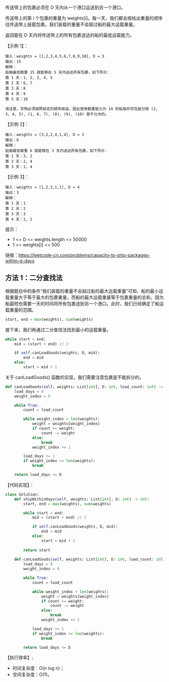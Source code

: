 传送带上的包裹必须在 D 天内从一个港口运送到另一个港口。

传送带上的第 i 个包裹的重量为 weights[i]。每一天，我们都会按给出重量的顺序往传送带上装载包裹。我们装载的重量不会超过船的最大运载重量。

返回能在 D 天内将传送带上的所有包裹送达的船的最低运载能力。

【示例 1】：
```
输入：weights = [1,2,3,4,5,6,7,8,9,10], D = 5
输出：15
解释：
船舶最低载重 15 就能够在 5 天内送达所有包裹，如下所示：
第 1 天：1, 2, 3, 4, 5
第 2 天：6, 7
第 3 天：8
第 4 天：9
第 5 天：10

请注意，货物必须按照给定的顺序装运，因此使用载重能力为 14 的船舶并将包装分成 (2, 3, 4, 5), (1, 6, 7), (8), (9), (10) 是不允许的。 
```

【示例 2】：
```
输入：weights = [3,2,2,4,1,4], D = 3
输出：6
解释：
船舶最低载重 6 就能够在 3 天内送达所有包裹，如下所示：
第 1 天：3, 2
第 2 天：2, 4
第 3 天：1, 4
```

【示例 3】：
```
输入：weights = [1,2,3,1,1], D = 4
输出：3
解释：
第 1 天：1
第 2 天：2
第 3 天：3
第 4 天：1, 1
```

提示：
- 1 <= D <= weights.length <= 50000
- 1 <= weights[i] <= 500

链接：https://leetcode-cn.com/problems/capacity-to-ship-packages-within-d-days

## 方法 1：二分查找法
根据题目中的条件“我们装载的重量不会超过船的最大运载重量”可知，船的最小运载重量大于等于最大的包裹重量，而船的最大运载重量等于包裹重量的总和，因为船最短也需要一天的时间将所有包裹送到另一个港口。此时，我们已经确定了船运载重量的范围。
```python
start, end = max(weights), sum(weights)
```

接下来，我们再通过二分查找法找到最小的运载重量。
```python
while start < end:
    mid = (start + end) // 2

    if self.canLoadGoods(weights, D, mid):
        end = mid
    else:
        start = mid + 1
```

关于 canLoadGoods() 函数的实现，我们需要注意包裹是不能拆分的。
```python
def canLoadGoods(self, weights: List[int], D: int, load_count: int) -> bool:
    load_days = 0
    weight_index = 0

    while True:
        count = load_count

        while weight_index < len(weights):
            weight = weights[weight_index]
            if count >= weight:
                count -= weight
            else:
                break
            weight_index += 1

        load_days += 1
        if weight_index >= len(weights):
            break

    return load_days <= D
```

【代码实现】：
```python
class Solution:
    def shipWithinDays(self, weights: List[int], D: int) -> int:
        start, end = max(weights), sum(weights)

        while start < end:
            mid = (start + end) // 2

            if self.canLoadGoods(weights, D, mid):
                end = mid
            else:
                start = mid + 1
        
        return start
            
    def canLoadGoods(self, weights: List[int], D: int, load_count: int) -> bool:
        load_days = 0
        weight_index = 0

        while True:
            count = load_count

            while weight_index < len(weights):
                weight = weights[weight_index]
                if count >= weight:
                    count -= weight
                else:
                    break
                weight_index += 1

            load_days += 1
            if weight_index >= len(weights):
                break

        return load_days <= D
```

【执行效率】;
- 时间复杂度：O(n log n)；
- 空间复杂度：O(1)。
